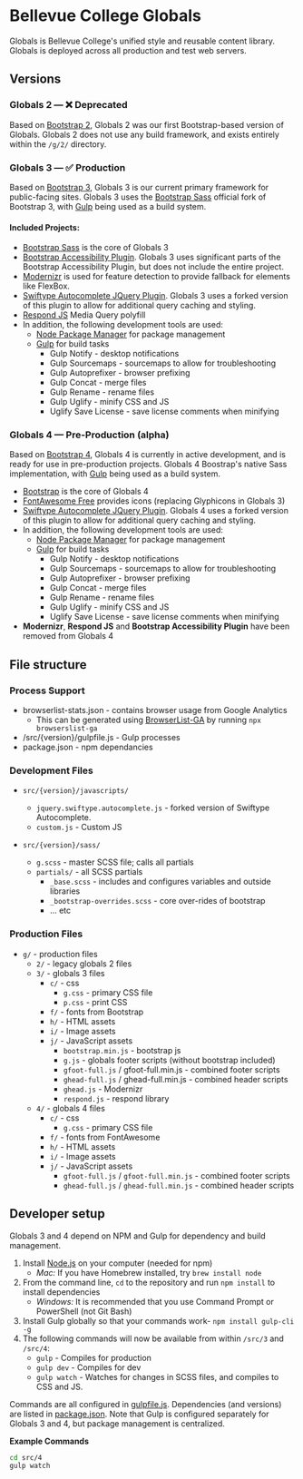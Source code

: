 # Bellevue College Globals
Globals is Bellevue College's unified style and reusable content library. Globals is deployed across all production and test web servers.

## Versions
### Globals 2 — **❌ Deprecated**  
Based on [Bootstrap 2](https://getbootstrap.com/2.3.2/), Globals 2 was our first Bootstrap-based version of Globals. Globals 2 does not use any build framework, and exists entirely within the `/g/2/` directory.

### Globals 3 — **✅ Production**  
Based on [Bootstrap 3](https://getbootstrap.com/docs/3.3/), Globals 3 is our current primary framework for public-facing sites. Globals 3 uses the [Bootstrap Sass](https://github.com/twbs/bootstrap-sass) official fork of Bootstrap 3, with [Gulp](https://gulpjs.com/) being used as a build system.
  
#### Included Projects:
* [Bootstrap Sass](https://github.com/twbs/bootstrap-sass) is the core of Globals 3
* [Bootstrap Accessibility Plugin](https://paypal.github.io/bootstrap-accessibility-plugin/). Globals 3 uses significant parts of the Bootstrap Accessibility Plugin, but does not include the entire project.
* [Modernizr](https://modernizr.com/) is used for feature detection to provide fallback for elements like FlexBox.
* [Swiftype Autocomplete JQuery Plugin](https://github.com/swiftype/swiftype-autocomplete-jquery). Globals 3 uses a forked version of this plugin to allow for additional query caching and styling.
* [Respond JS](https://github.com/scottjehl/Respond) Media Query polyfill
* In addition, the following development tools are used:
  * [Node Package Manager](https://www.npmjs.com/) for package management
  * [Gulp](https://gulpjs.com/) for build tasks
     * Gulp Notify - desktop notifications
     * Gulp Sourcemaps - sourcemaps to allow for troubleshooting
     * Gulp Autoprefixer - browser prefixing
     * Gulp Concat - merge files
     * Gulp Rename - rename files
     * Gulp Uglify - minify CSS and JS
     * Uglify Save License - save license comments when minifying

### Globals 4 — **Pre-Production (alpha)**  
Based on [Bootstrap 4](https://getbootstrap.com/docs/4.3/), Globals 4 is currently in active development, and is ready for use in pre-production projects. Globals 4 Boostrap's native Sass implementation, with [Gulp](https://gulpjs.com/) being used as a build system. 

* [Bootstrap](https://github.com/twbs/bootstrap) is the core of Globals 4
* [FontAwesome Free](https://fontawesome.com) provides icons (replacing Glyphicons in Globals 3)
* [Swiftype Autocomplete JQuery Plugin](https://github.com/swiftype/swiftype-autocomplete-jquery). Globals 4 uses a forked version of this plugin to allow for additional query caching and styling.
* In addition, the following development tools are used:
  * [Node Package Manager](https://www.npmjs.com/) for package management
  * [Gulp](https://gulpjs.com/) for build tasks
     * Gulp Notify - desktop notifications
     * Gulp Sourcemaps - sourcemaps to allow for troubleshooting
     * Gulp Autoprefixer - browser prefixing
     * Gulp Concat - merge files
     * Gulp Rename - rename files
     * Gulp Uglify - minify CSS and JS
     * Uglify Save License - save license comments when minifying
* **Modernizr**, **Respond JS** and **Bootstrap Accessibility Plugin** have been removed from Globals 4

## File structure

### Process Support
* browserlist-stats.json - contains browser usage from Google Analytics
  * This can be generated using [BrowserList-GA](https://github.com/browserslist/browserslist-ga) by running `npx browserslist-ga`
* /src/{version}/gulpfile.js - Gulp processes
* package.json - npm dependancies

### Development Files
* `src/{version}/javascripts/`
  * `jquery.swiftype.autocomplete.js` - forked version of Swiftype Autocomplete.
  * `custom.js` - Custom JS
  
* `src/{version}/sass/`
  * `g.scss` - master SCSS file; calls all partials
  * `partials/` - all SCSS partials
    * `_base.scss` - includes and configures variables and outside libraries
    * `_bootstrap-overrides.scss` - core over-rides of bootstrap
    * ... etc

### Production Files
* `g/` - production files
  * `2/` - legacy globals 2 files
  * `3/` - globals 3 files
     * `c/` - css
         * `g.css` - primary CSS file
         * `p.css` - print CSS
     * `f/` - fonts from Bootstrap
     * `h/` - HTML assets
     * `i/` - Image assets
     * `j/` - JavaScript assets
         * `bootstrap.min.js` - bootstrap js
         * `g.js` - globals footer scripts (without bootstrap included)
         * `gfoot-full.js` / gfoot-full.min.js - combined footer scripts
         * `ghead-full.js` / ghead-full.min.js - combined header scripts
         * `ghead.js` - Modernizr
         * `respond.js` - respond library
  * `4/` - globals 4 files
     * `c/` - css
         * `g.css` - primary CSS file
     * `f/` - fonts from FontAwesome
     * `h/` - HTML assets
     * `i/` - Image assets
     * `j/` - JavaScript assets
         * `gfoot-full.js` / `gfoot-full.min.js` - combined footer scripts
         * `ghead-full.js` / `ghead-full.min.js` - combined header scripts

## Developer setup
Globals 3 and 4 depend on NPM and Gulp for dependency and build management.

1. Install [Node.js](https://nodejs.org/en/download/) on your computer (needed for npm)
   * *Mac:* If you have Homebrew installed, try `brew install node`
2. From the command line, `cd` to the repository and run `npm install` to install dependencies
   * *Windows:* It is recommended that you use Command Prompt or PowerShell (not Git Bash)
3. Install Gulp globally so that your commands work- `npm install gulp-cli -g`
4. The following commands will now be available from within `/src/3` and `/src/4`:
   * `gulp` - Compiles for production
   * `gulp dev` - Compiles for dev
   * `gulp watch` - Watches for changes in SCSS files, and compiles to CSS and JS.

Commands are all configured in [gulpfile.js](gulpfile.js). Dependencies (and versions) are listed in [package.json](package.json). Note that Gulp is configured separately for Globals 3 and 4, but package management is centralized.

**Example Commands**

```bash
cd src/4
gulp watch
```